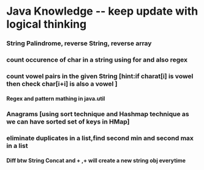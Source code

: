 # Java Knowledge -- keep update with logical thinking


### String Palindrome, reverse String, reverse array

### count occurence of char in a string using for and also regex

### count vowel pairs in the given String [hint:if charat[i] is vowel then check char[i+i] is also a vowel ]

#### Regex and pattern mathing in java.util 

### Anagrams [using sort technique and Hashmap technique as we can have sorted set of keys in HMap]

### eliminate duplicates in a list,find second min and second max in a list

#### Diff btw String Concat and + ,+ will create a new string obj everytime


